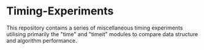 # Timing-Experiments

This repository contains a series of miscellaneous timing experiments utilising primarily the "time" and "timeit" modules to compare data structure and algorithm performance. 
